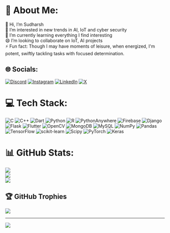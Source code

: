 # 💫 About Me:
👋 Hi, I’m Sudharsh<br>👀 I’m interested in new trends in AI, IoT and cyber security<br>🌱 I’m currently learning everything I find interesting<br>😄 I’m looking to collaborate on IoT, AI projects<br>⚡ Fun fact: Though I may have moments of leisure, when energized, I'm potent, swiftly tackling tasks with focused determination.


## 🌐 Socials:
[![Discord](https://img.shields.io/badge/Discord-%237289DA.svg?logo=discord&logoColor=white)](https://discord.gg/https://discord.gg/E6xSHV9C9K) [![Instagram](https://img.shields.io/badge/Instagram-%23E4405F.svg?logo=Instagram&logoColor=white)](https://instagram.com/iamsudharsh) [![LinkedIn](https://img.shields.io/badge/LinkedIn-%230077B5.svg?logo=linkedin&logoColor=white)](https://linkedin.com/in/sudharsh-m) [![X](https://img.shields.io/badge/X-black.svg?logo=X&logoColor=white)](https://x.com/sudharsh_m) 

# 💻 Tech Stack:
![C](https://img.shields.io/badge/c-%2300599C.svg?style=flat-square&logo=c&logoColor=white) ![C++](https://img.shields.io/badge/c++-%2300599C.svg?style=flat-square&logo=c%2B%2B&logoColor=white) ![Dart](https://img.shields.io/badge/dart-%230175C2.svg?style=flat-square&logo=dart&logoColor=white) ![Python](https://img.shields.io/badge/python-3670A0?style=flat-square&logo=python&logoColor=ffdd54) ![R](https://img.shields.io/badge/r-%23276DC3.svg?style=flat-square&logo=r&logoColor=white) ![PythonAnywhere](https://img.shields.io/badge/pythonanywhere-%232F9FD7.svg?style=flat-square&logo=pythonanywhere&logoColor=151515) ![Firebase](https://img.shields.io/badge/firebase-%23039BE5.svg?style=flat-square&logo=firebase) ![Django](https://img.shields.io/badge/django-%23092E20.svg?style=flat-square&logo=django&logoColor=white) ![Flask](https://img.shields.io/badge/flask-%23000.svg?style=flat-square&logo=flask&logoColor=white) ![Flutter](https://img.shields.io/badge/Flutter-%2302569B.svg?style=flat-square&logo=Flutter&logoColor=white) ![OpenCV](https://img.shields.io/badge/opencv-%23white.svg?style=flat-square&logo=opencv&logoColor=white) ![MongoDB](https://img.shields.io/badge/MongoDB-%234ea94b.svg?style=flat-square&logo=mongodb&logoColor=white) ![MySQL](https://img.shields.io/badge/mysql-4479A1.svg?style=flat-square&logo=mysql&logoColor=white) ![NumPy](https://img.shields.io/badge/numpy-%23013243.svg?style=flat-square&logo=numpy&logoColor=white) ![Pandas](https://img.shields.io/badge/pandas-%23150458.svg?style=flat-square&logo=pandas&logoColor=white) ![TensorFlow](https://img.shields.io/badge/TensorFlow-%23FF6F00.svg?style=flat-square&logo=TensorFlow&logoColor=white) ![scikit-learn](https://img.shields.io/badge/scikit--learn-%23F7931E.svg?style=flat-square&logo=scikit-learn&logoColor=white) ![Scipy](https://img.shields.io/badge/SciPy-%230C55A5.svg?style=flat-square&logo=scipy&logoColor=%white) ![PyTorch](https://img.shields.io/badge/PyTorch-%23EE4C2C.svg?style=flat-square&logo=PyTorch&logoColor=white) ![Keras](https://img.shields.io/badge/Keras-%23D00000.svg?style=flat-square&logo=Keras&logoColor=white)
# 📊 GitHub Stats:
![](https://github-readme-stats.vercel.app/api?username=MSudharsh110305&theme=dark&hide_border=false&include_all_commits=false&count_private=false)<br/>
![](https://github-readme-streak-stats.herokuapp.com/?user=MSudharsh110305&theme=dark&hide_border=false)<br/>
![](https://github-readme-stats.vercel.app/api/top-langs/?username=MSudharsh110305&theme=dark&hide_border=false&include_all_commits=false&count_private=false&layout=compact)

## 🏆 GitHub Trophies
![](https://github-profile-trophy.vercel.app/?username=MSudharsh110305&theme=radical&no-frame=false&no-bg=false&margin-w=4)

---
[![](https://visitcount.itsvg.in/api?id=MSudharsh110305&icon=5&color=0)](https://visitcount.itsvg.in)

<!-- Proudly created with GPRM ( https://gprm.itsvg.in ) -->
